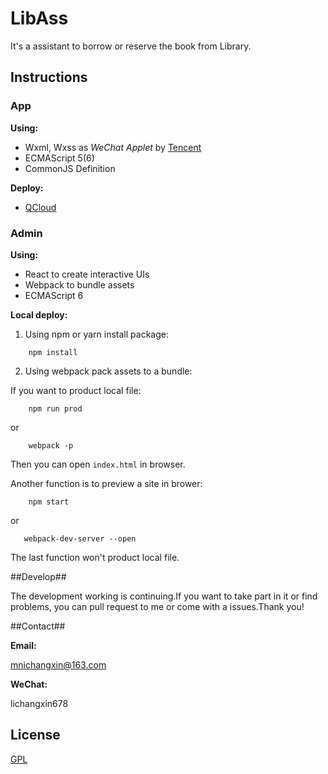 # LibAss

It's a assistant to borrow or reserve the book from Library.

## Instructions

### App

**Using:**

* Wxml, Wxss as *WeChat Applet* by [Tencent](https://mp.weixin.qq.com/debug/wxadoc/introduction/index.html)
* ECMAScript 5(6)
* CommonJS Definition

**Deploy:**

* [QCloud](https://www.qcloud.com)

### Admin

**Using:**

* React to create interactive UIs
* Webpack to bundle assets
* ECMAScript 6  

**Local deploy:**

1. Using npm or yarn install package:

```shell
    npm install
```

2. Using webpack pack assets to a bundle:

If you want to product local file: 

```shell
    npm run prod
```

or 

```shell
    webpack -p
```

Then you can open `index.html` in browser.

Another function is to preview a site in brower: 

```shell
    npm start
```

or 

```shell
   webpack-dev-server --open
```

The last function won't product local file.

##Develop##

The development working is continuing.If you want to take part in it or find problems, you can pull request to me or come with a issues.Thank you!

##Contact##

**Email:**

[mnichangxin@163.com](mailto:liuxudongbupt@163.com)

**WeChat:**

lichangxin678

## License

[GPL](https://github.com/mnichangxin/LibAss/blob/master/COPYING)